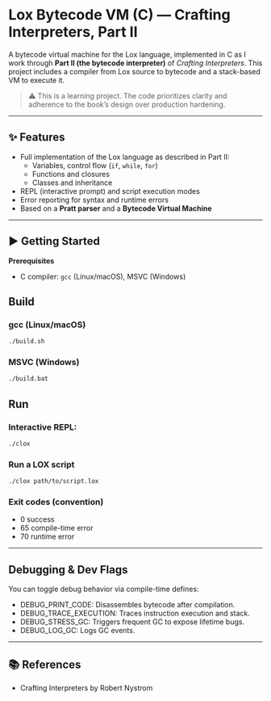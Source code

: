 # Lox Bytecode VM (C) — Crafting Interpreters, Part II

A bytecode virtual machine for the Lox language, implemented in C as I work through **Part II (the bytecode interpreter)** of *Crafting Interpreters*. This project includes a compiler from Lox source to bytecode and a stack-based VM to execute it.

> ⚠️ This is a learning project. The code prioritizes clarity and adherence to the book’s design over production hardening.

---

## ✨ Features
- Full implementation of the Lox language as described in Part II:
  - Variables, control flow (`if`, `while`, `for`)
  - Functions and closures
  - Classes and inheritance
- REPL (interactive prompt) and script execution modes
- Error reporting for syntax and runtime errors
- Based on a **Pratt parser** and a **Bytecode Virtual Machine**

---

## ▶️ Getting Started

**Prerequisites**
- C compiler: `gcc` (Linux/macOS), MSVC (Windows)

## Build

### gcc (Linux/macOS)
```bash
./build.sh
```

### MSVC (Windows)
```bash
./build.bat
```

## Run

### Interactive REPL:
```bash
./clox
```

### Run a LOX script
```bash
./clox path/to/script.lox
```

### Exit codes (convention)

- 0 success
- 65 compile-time error
- 70 runtime error

---

## Debugging & Dev Flags

You can toggle debug behavior via compile-time defines:
- DEBUG_PRINT_CODE: Disassembles bytecode after compilation.
- DEBUG_TRACE_EXECUTION: Traces instruction execution and stack.
- DEBUG_STRESS_GC: Triggers frequent GC to expose lifetime bugs.
- DEBUG_LOG_GC: Logs GC events.

---

## 📚 References
- Crafting Interpreters by Robert Nystrom

